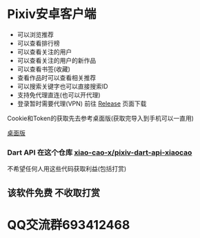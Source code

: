# Pixiv安卓客户端

- 可以浏览推荐
- 可以查看排行榜
- 可以查看关注的用户
- 可以查看关注的用户的新作品
- 可以查看书签(收藏)
- 查看作品时可以查看相关推荐
- 可以搜索关键字也可以直接搜索ID
- 支持免代理直连(也可以开代理)
- 登录暂时需要代理(VPN)
前往 [Release](https://github.com/xiao-cao-x/pixiv-xiaocao-android/releases) 页面下载

Cookie和Token的获取先去参考桌面版(获取完导入到手机可以一直用)

[桌面版](https://github.com/xiao-cao-x/pixiv-xiaocao-desktop)

### Dart API 在这个仓库 [xiao-cao-x/pixiv-dart-api-xiaocao](https://github.com/xiao-cao-x/pixiv-dart-api-xiaocao)


不希望任何人用这些代码获取利益(包括打赏)


## 该软件免费 不收取打赏

# QQ交流群693412468
